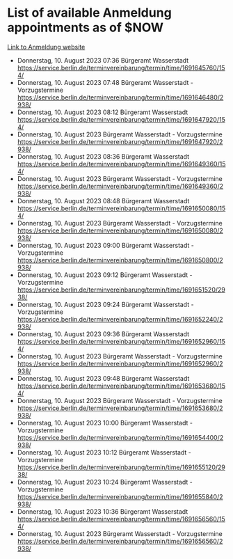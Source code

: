 # List of available Anmeldung appointments as of $NOW
[Link to Anmeldung website](https://service.berlin.de/terminvereinbarung/termin/tag.php?termin=1&anliegen[]=120686&dienstleisterlist=122210,122217,327316,122219,327312,122227,327314,122231,327346,122243,327348,122254,122252,329742,122260,329745,122262,329748,122271,327278,122273,327274,122277,327276,330436,122280,327294,122282,327290,122284,327292,122291,327270,122285,327266,122286,327264,122296,327268,150230,329760,122297,327286,122294,327284,122312,329763,122314,329775,122304,327330,122311,327334,122309,327332,317869,122281,327352,122279,329772,122283,122276,327324,122274,327326,122267,329766,122246,327318,122251,327320,122257,327322,122208,327298,122226,327300&herkunft=http%3A%2F%2Fservice.berlin.de%2Fdienstleistung%2F120686%2F)
- Donnerstag, 10. August 2023 07:36 Bürgeramt Wasserstadt https://service.berlin.de/terminvereinbarung/termin/time/1691645760/154/
- Donnerstag, 10. August 2023 07:48 Bürgeramt Wasserstadt - Vorzugstermine https://service.berlin.de/terminvereinbarung/termin/time/1691646480/2938/
- Donnerstag, 10. August 2023 08:12 Bürgeramt Wasserstadt https://service.berlin.de/terminvereinbarung/termin/time/1691647920/154/
- Donnerstag, 10. August 2023  Bürgeramt Wasserstadt - Vorzugstermine https://service.berlin.de/terminvereinbarung/termin/time/1691647920/2938/
- Donnerstag, 10. August 2023 08:36 Bürgeramt Wasserstadt https://service.berlin.de/terminvereinbarung/termin/time/1691649360/154/
- Donnerstag, 10. August 2023  Bürgeramt Wasserstadt - Vorzugstermine https://service.berlin.de/terminvereinbarung/termin/time/1691649360/2938/
- Donnerstag, 10. August 2023 08:48 Bürgeramt Wasserstadt https://service.berlin.de/terminvereinbarung/termin/time/1691650080/154/
- Donnerstag, 10. August 2023  Bürgeramt Wasserstadt - Vorzugstermine https://service.berlin.de/terminvereinbarung/termin/time/1691650080/2938/
- Donnerstag, 10. August 2023 09:00 Bürgeramt Wasserstadt - Vorzugstermine https://service.berlin.de/terminvereinbarung/termin/time/1691650800/2938/
- Donnerstag, 10. August 2023 09:12 Bürgeramt Wasserstadt - Vorzugstermine https://service.berlin.de/terminvereinbarung/termin/time/1691651520/2938/
- Donnerstag, 10. August 2023 09:24 Bürgeramt Wasserstadt - Vorzugstermine https://service.berlin.de/terminvereinbarung/termin/time/1691652240/2938/
- Donnerstag, 10. August 2023 09:36 Bürgeramt Wasserstadt https://service.berlin.de/terminvereinbarung/termin/time/1691652960/154/
- Donnerstag, 10. August 2023  Bürgeramt Wasserstadt - Vorzugstermine https://service.berlin.de/terminvereinbarung/termin/time/1691652960/2938/
- Donnerstag, 10. August 2023 09:48 Bürgeramt Wasserstadt https://service.berlin.de/terminvereinbarung/termin/time/1691653680/154/
- Donnerstag, 10. August 2023  Bürgeramt Wasserstadt - Vorzugstermine https://service.berlin.de/terminvereinbarung/termin/time/1691653680/2938/
- Donnerstag, 10. August 2023 10:00 Bürgeramt Wasserstadt - Vorzugstermine https://service.berlin.de/terminvereinbarung/termin/time/1691654400/2938/
- Donnerstag, 10. August 2023 10:12 Bürgeramt Wasserstadt - Vorzugstermine https://service.berlin.de/terminvereinbarung/termin/time/1691655120/2938/
- Donnerstag, 10. August 2023 10:24 Bürgeramt Wasserstadt - Vorzugstermine https://service.berlin.de/terminvereinbarung/termin/time/1691655840/2938/
- Donnerstag, 10. August 2023 10:36 Bürgeramt Wasserstadt https://service.berlin.de/terminvereinbarung/termin/time/1691656560/154/
- Donnerstag, 10. August 2023  Bürgeramt Wasserstadt - Vorzugstermine https://service.berlin.de/terminvereinbarung/termin/time/1691656560/2938/
